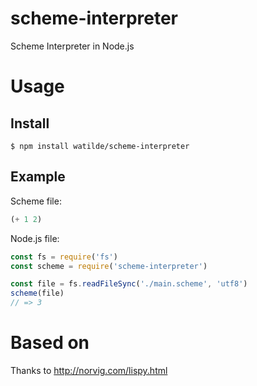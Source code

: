 # scheme-interpreter
Scheme Interpreter in Node.js

# Usage
## Install
```
$ npm install watilde/scheme-interpreter
```

## Example
Scheme file:
```scheme
(+ 1 2)
```

Node.js file:
```js
const fs = require('fs')
const scheme = require('scheme-interpreter')

const file = fs.readFileSync('./main.scheme', 'utf8')
scheme(file)
// => 3
```

# Based on
Thanks to http://norvig.com/lispy.html
